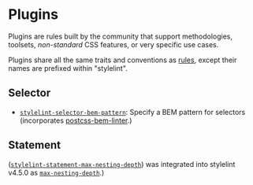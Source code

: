 # Plugins

Plugins are rules built by the community that support methodologies, toolsets, *non-standard* CSS features, or very specific use cases.

Plugins share all the same traits and conventions as [rules](/docs/user-guide/rules.md), except their names are prefixed within "stylelint".

## Selector

- [`stylelint-selector-bem-pattern`](https://github.com/davidtheclark/stylelint-selector-bem-pattern): Specify a BEM pattern for selectors (incorporates [postcss-bem-linter](https://github.com/postcss/postcss-bem-linter).)

## Statement

([`stylelint-statement-max-nesting-depth`](https://github.com/davidtheclark/stylelint-statement-max-nesting-depth)) was integrated into stylelint v4.5.0 as [`max-nesting-depth`](../../src/rules/max-nesting-depth/README.md).)
